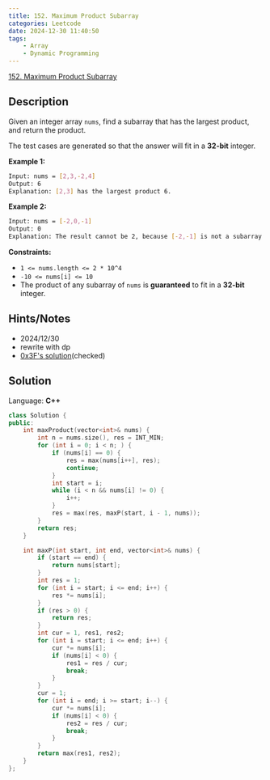 ```yaml
---
title: 152. Maximum Product Subarray
categories: Leetcode
date: 2024-12-30 11:40:50
tags:
    - Array
    - Dynamic Programming
---
```


[152. Maximum Product Subarray](https://leetcode.com/problems/maximum-product-subarray/description/?envType=problem-list-v2&envId=plakya4j)

## Description

Given an integer array `nums`, find a subarray that has the largest product, and return the product.

The test cases are generated so that the answer will fit in a **32-bit**  integer.

**Example 1:**

```bash
Input: nums = [2,3,-2,4]
Output: 6
Explanation: [2,3] has the largest product 6.
```

**Example 2:**

```bash
Input: nums = [-2,0,-1]
Output: 0
Explanation: The result cannot be 2, because [-2,-1] is not a subarray.
```

**Constraints:**

- `1 <= nums.length <= 2 * 10^4`
- `-10 <= nums[i] <= 10`
- The product of any subarray of `nums` is **guaranteed**  to fit in a **32-bit**  integer.

## Hints/Notes

- 2024/12/30
- rewrite with dp
- [0x3F's solution](https://leetcode.cn/problems/maximum-product-subarray/solutions/2968916/dong-tai-gui-hua-jian-ji-gao-xiao-python-i778/)(checked)

## Solution

Language: **C++**

```C++
class Solution {
public:
    int maxProduct(vector<int>& nums) {
        int n = nums.size(), res = INT_MIN;
        for (int i = 0; i < n; ) {
            if (nums[i] == 0) {
                res = max(nums[i++], res);
                continue;
            }
            int start = i;
            while (i < n && nums[i] != 0) {
                i++;
            }
            res = max(res, maxP(start, i - 1, nums));
        }
        return res;
    }

    int maxP(int start, int end, vector<int>& nums) {
        if (start == end) {
            return nums[start];
        }
        int res = 1;
        for (int i = start; i <= end; i++) {
            res *= nums[i];
        }
        if (res > 0) {
            return res;
        }
        int cur = 1, res1, res2;
        for (int i = start; i <= end; i++) {
            cur *= nums[i];
            if (nums[i] < 0) {
                res1 = res / cur;
                break;
            }
        }
        cur = 1;
        for (int i = end; i >= start; i--) {
            cur *= nums[i];
            if (nums[i] < 0) {
                res2 = res / cur;
                break;
            }
        }
        return max(res1, res2);
    }
};
```
